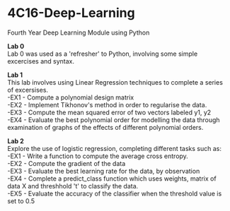 # 4C16-Deep-Learning
Fourth Year Deep Learning Module using Python 

**Lab 0** <br />
Lab 0 was used as a 'refresher' to Python, involving some simple excercises and syntax. <br />

**Lab 1** <br />
This lab involves using Linear Regression techniques to complete a series of excersises. <br />
-EX1 - Compute a polynomial design matrix <br />
-EX2 - Implement Tikhonov's method in order to regularise the data.  <br /> 
-EX3 - Compute the mean squared error of two vectors labeled y1, y2 <br />
-EX4 - Evaluate the best polynomial order for modelling the data through examination of graphs of the effects of different polynomial orders. <br />

**Lab 2** <br />
Explore the use of logistic regression, completing different tasks such as: <br />
-EX1 - Write a function to compute the average cross entropy. <br /> 
-EX2 - Compute the gradient of the data <br />
-EX3 - Evaluate the best learning rate for the data, by observation <br />
-EX4 - Complete a predict_class function which uses weights, matrix of data X and threshhold 't' to classify the data. <br />
-EX5 - Evaluate the accuracy of the classifier when the threshold value is set to 0.5 <br />
